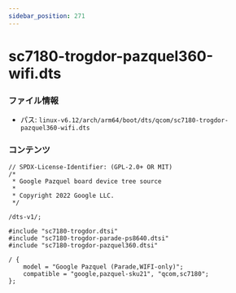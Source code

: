 ```yaml
---
sidebar_position: 271
---
```

# sc7180-trogdor-pazquel360-wifi.dts

### ファイル情報

- パス: `linux-v6.12/arch/arm64/boot/dts/qcom/sc7180-trogdor-pazquel360-wifi.dts`

### コンテンツ

```dts
// SPDX-License-Identifier: (GPL-2.0+ OR MIT)
/*
 * Google Pazquel board device tree source
 *
 * Copyright 2022 Google LLC.
 */

/dts-v1/;

#include "sc7180-trogdor.dtsi"
#include "sc7180-trogdor-parade-ps8640.dtsi"
#include "sc7180-trogdor-pazquel360.dtsi"

/ {
	model = "Google Pazquel (Parade,WIFI-only)";
	compatible = "google,pazquel-sku21", "qcom,sc7180";
};

```
